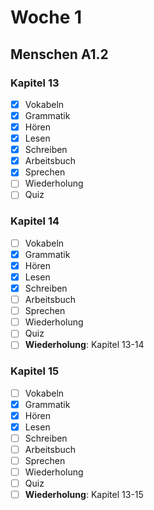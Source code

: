 # Woche 1

## Menschen A1.2

### Kapitel 13
- [X] Vokabeln
- [X] Grammatik
- [X] Hören
- [X] Lesen
- [X] Schreiben
- [x] Arbeitsbuch
- [X] Sprechen
- [ ] Wiederholung
- [ ] Quiz

### Kapitel 14
- [ ] Vokabeln
- [x] Grammatik
- [x] Hören
- [x] Lesen
- [x] Schreiben
- [ ] Arbeitsbuch
- [ ] Sprechen
- [ ] Wiederholung
- [ ] Quiz
- [ ] **Wiederholung**: Kapitel 13-14

### Kapitel 15
- [ ] Vokabeln
- [X] Grammatik
- [X] Hören
- [X] Lesen
- [ ] Schreiben
- [ ] Arbeitsbuch
- [ ] Sprechen
- [ ] Wiederholung
- [ ] Quiz
- [ ] **Wiederholung**: Kapitel 13-15
